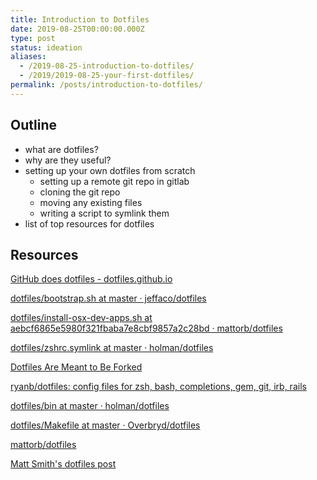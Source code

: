 ```yaml
---
title: Introduction to Dotfiles
date: 2019-08-25T00:00:00.000Z
type: post
status: ideation
aliases:
  - /2019-08-25-introduction-to-dotfiles/
  - /2019/2019-08-25-your-first-dotfiles/
permalink: /posts/introduction-to-dotfiles/
---
```




## Outline

- what are dotfiles?
- why are they useful?
- setting up your own dotfiles from scratch
  - setting up a remote git repo in gitlab
  - cloning the git repo
  - moving any existing files
  - writing a script to symlink them
- list of top resources for dotfiles

## Resources

[GitHub does dotfiles - dotfiles.github.io](https://dotfiles.github.io/)

[dotfiles/bootstrap.sh at master · jeffaco/dotfiles](https://github.com/jeffaco/dotfiles/blob/master/nix/bootstrap.sh)

[dotfiles/install-osx-dev-apps.sh at aebcf6865e5980f321fbaba7e8cbf9857a2c28bd · mattorb/dotfiles](https://github.com/mattorb/dotfiles/blob/aebcf6865e5980f321fbaba7e8cbf9857a2c28bd/install-osx-dev-apps.sh)

[dotfiles/zshrc.symlink at master · holman/dotfiles](https://github.com/holman/dotfiles/blob/master/zsh/zshrc.symlink)

[Dotfiles Are Meant to Be Forked](https://zachholman.com/2010/08/dotfiles-are-meant-to-be-forked/)

[ryanb/dotfiles: config files for zsh, bash, completions, gem, git, irb, rails](https://github.com/ryanb/dotfiles)

[dotfiles/bin at master · holman/dotfiles](https://github.com/holman/dotfiles/tree/master/bin)

[dotfiles/Makefile at master · Overbryd/dotfiles](https://github.com/Overbryd/dotfiles/blob/master/Makefile#L307-L310)

[mattorb/dotfiles](https://github.com/mattorb/dotfiles)

[Matt Smith's dotfiles post](https://mattorb.com/dotfiles/)

